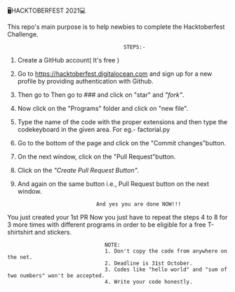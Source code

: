 :desktop_computer:HACKTOBERFEST 2021:computer:

This repo's main purpose is to help newbies to complete the Hacktoberfest Challenge.

                                         STEPS:-
1. Create a GitHub account( It's free )        
2. Go to https://hacktoberfest.digitalocean.com and sign up for a new profile by providing authentication with Github.
3. Then go to Then go to ### and click on "star" and *"fork"*.
4. Now click on the "Programs" folder and click on "new file".
5. Type the name of the code with the proper extensions and then type the codekeyboard in the given area. For eg.- factorial.py
6.  Go to the bottom of the page and click on the "Commit changes"button.
7.  On the next window, click on the "Pull Request"button.
8.  Click on the *"Create Pull Request Button"*.
9.  And again on the same button i.e., Pull Request button on the next window.


                                 And yes you are done NOW!!!
  You just created your 1st PR
  Now you just have to repeat the steps 4 to 8 for 3 more times with different programs in order to be eligible for a free T-shirtshirt and stickers.
  
  
                                   NOTE:
                                   1. Don't copy the code from anywhere on the net.
                                   2. Deadline is 31st October.
                                   3. Codes like "hello world" and "sum of two numbers" won't be accepted.
                                   4. Write your code honestly.
                                   
